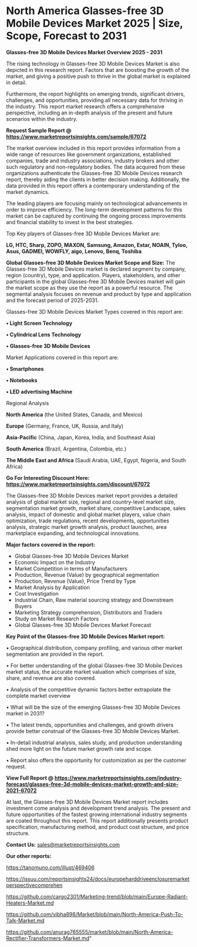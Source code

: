 # North America Glasses-free 3D Mobile Devices Market 2025 | Size, Scope, Forecast to 2031

<Strong> Glasses-free 3D Mobile Devices Market Overview 2025 - 2031</strong>

The rising technology in Glasses-free 3D Mobile Devices Market is also depicted in this research report. Factors that are boosting the growth of the market, and giving a positive push to thrive in the global market is explained in detail.

Furthermore, the report highlights on emerging trends, significant drivers, challenges, and opportunities, providing all necessary data for thriving in the industry. This report market research offers a comprehensive perspective, including an in-depth analysis of the present and future scenarios within the industry.

<strong>Request Sample Report @ <a href=https://www.marketreportsinsights.com/sample/67072>https://www.marketreportsinsights.com/sample/67072</a></strong>

The market overview included in this report provides information from a wide range of resources like government organizations, established companies, trade and industry associations, industry brokers and other such regulatory and non-regulatory bodies. The data acquired from these organizations authenticate the Glasses-free 3D Mobile Devices research report, thereby aiding the clients in better decision making. Additionally, the data provided in this report offers a contemporary understanding of the market dynamics.

The leading players are focusing mainly on technological advancements in order to improve efficiency. The long-term development patterns for this market can be captured by continuing the ongoing process improvements and financial stability to invest in the best strategies.

Top Key players of Glasses-free 3D Mobile Devices Market are:

<strong>LG, HTC, Sharp, ZOPO, MAXON, Samsung, Amazon, Estar, NOAIN, Tyloo, Asus, GADMEI, WOWFLY, aigo, Lenovo, Benq, Toshiba</strong>

<strong><b>Global Glasses-free 3D Mobile Devices Market Scope and Size:</b></strong>
The Glasses-free 3D Mobile Devices market is declared segment by company, region (country), type, and application. Players, stakeholders, and other participants in the global Glasses-free 3D Mobile Devices market will gain the market scope as they use the report as a powerful resource. The segmental analysis focuses on revenue and product by type and application and the forecast period of 2025-2031.

Glasses-free 3D Mobile Devices Market Types covered in this report are:

<strong>• Light Screen Technology

• Cylindrical Lens Technology

• Glasses-free 3D Mobile Devices</strong>

Market Applications covered in this report are:

<strong>• Smartphones

• Notebooks

• LED advertising Machine</strong> 

Regional Analysis

<strong>North America</strong> (the United States, Canada, and Mexico)

<strong>Europe</strong> (Germany, France, UK, Russia, and Italy)

<strong>Asia-Pacific</strong> (China, Japan, Korea, India, and Southeast Asia)

<strong>South America</strong> (Brazil, Argentina, Colombia, etc.)

<strong>The Middle East and Africa</strong> (Saudi Arabia, UAE, Egypt, Nigeria, and South Africa)

<strong>Go For Interesting Discount Here: <a href=https://www.marketreportsinsights.com/discount/67072>https://www.marketreportsinsights.com/discount/67072</a></strong>

The Glasses-free 3D Mobile Devices market report provides a detailed analysis of global market size, regional and country-level market size, segmentation market growth, market share, competitive Landscape, sales analysis, impact of domestic and global market players, value chain optimization, trade regulations, recent developments, opportunities analysis, strategic market growth analysis, product launches, area marketplace expanding, and technological innovations.

<strong><b>Major factors covered in the report:</b></strong>
<ul>
  <li>Global Glasses-free 3D Mobile Devices Market </li>
  <li>Economic Impact on the Industry</li>
  <li>Market Competition in terms of Manufacturers</li>
  <li>Production, Revenue (Value) by geographical segmentation</li>
  <li>Production, Revenue (Value), Price Trend by Type</li>
  <li>Market Analysis by Application</li>
  <li>Cost Investigation</li>
  <li>Industrial Chain, Raw material sourcing strategy and Downstream Buyers</li>
  <li>Marketing Strategy comprehension, Distributors and Traders</li>
  <li>Study on Market Research Factors</li>
  <li>Global Glasses-free 3D Mobile Devices Market Forecast</li>
</ul>

<strong><b>Key Point of the Glasses-free 3D Mobile Devices Market report:</b></strong>

• Geographical distribution, company profiling, and various other market segmentation are provided in the report.

• For better understanding of the global Glasses-free 3D Mobile Devices market status, the accurate market valuation which comprises of size, share, and revenue are also covered.

• Analysis of the competitive dynamic factors better extrapolate the complete market overview

• What will be the size of the emerging Glasses-free 3D Mobile Devices market in 2031?

• The latest trends, opportunities and challenges, and growth drivers provide better construal of the Glasses-free 3D Mobile Devices Market.

• In-detail industrial analysis, sales study, and production understanding shed more light on the future market growth rate and scope.

• Report also offers the opportunity for customization as per the customer request.

<strong><b>View Full Report @ <a href=https://www.marketreportsinsights.com/industry-forecast/glasses-free-3d-mobile-devices-market-growth-and-size-2021-67072>https://www.marketreportsinsights.com/industry-forecast/glasses-free-3d-mobile-devices-market-growth-and-size-2021-67072</a></b></strong>


At last, the Glasses-free 3D Mobile Devices Market report includes investment come analysis and development trend analysis. The present and future opportunities of the fastest growing international industry segments are coated throughout this report. This report additionally presents product specification, manufacturing method, and product cost structure, and price structure.

<strong>Contact Us:</strong>
sales@marketreportsinsights.com

<strong>Our other reports:</strong>

<a href=https://tanomuno.com/illust/469406>https://tanomuno.com/illust/469406</a>

<a href=https://issuu.com/reportsinsights24/docs/europeharddriveenclosuremarketperspectivecomprehen>https://issuu.com/reportsinsights24/docs/europeharddriveenclosuremarketperspectivecomprehen</a>

<a href=https://github.com/cargo2301/Marketing-trend/blob/main/Europe-Radiant-Heaters-Market.md>https://github.com/cargo2301/Marketing-trend/blob/main/Europe-Radiant-Heaters-Market.md</a>

<a href=https://github.com/vibha898/Market/blob/main/North-America-Push-To-Talk-Market.md>https://github.com/vibha898/Market/blob/main/North-America-Push-To-Talk-Market.md</a>

<a href=https://github.com/anurag765555/market/blob/main/North-America-Rectifier-Transformers-Market.md>https://github.com/anurag765555/market/blob/main/North-America-Rectifier-Transformers-Market.md</a>"
